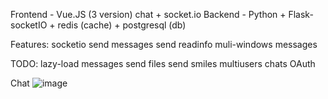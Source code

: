 Frontend - Vue.JS (3 version) chat + socket.io
Backend - Python + Flask-socketIO + redis (cache) + postgresql (db)

Features:
socketio send messages
send readinfo
muli-windows messages

TODO:
lazy-load messages
send files
send smiles
multiusers chats
OAuth

Chat
![image](https://user-images.githubusercontent.com/36193265/164279233-78ee8679-605c-4e15-8f73-0132542ec2f9.png)
